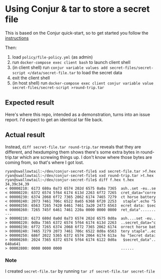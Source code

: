 # Using Conjur & tar to store a secret file

This is based on the Conjur quick-start, so to get started you follow the [instructions](https://www.conjur.org/get-started/quick-start/oss-environment)

Then: 
1. load `policy/file-policy.yml` (as admin)
2. run `docker-compose exec client bash` to launch client shell
3. (in client shell) run `conjur variable values add secret-files/secret-script </data/secret-file.tar` to load the secret data
4. exit the client shell
5. (in host shell) run `docker-compose exec client conjur variable value secret-files/secret-script >round-trip.tar`

## Expected result

Here's where this repo, intended as a demonstration, turns into an issue report. I'd expect to get an identical tar file back.

## Actual result 

Instead, `diff secret-file.tar round-trip.tar` reveals that they are different, and hexdumping them shows there's some extra bytes in round-trip.tar which are screwing things up. I don't know where those bytes are coming from, so that's where I got lost.

```sh-session
ryan@swallowtail:~/dev/conjur-secret-file$ xxd secret-file.tar >f.hex
ryan@swallowtail:~/dev/conjur-secret-file$ xxd round-trip.tar >t.hex
ryan@swallowtail:~/dev/conjur-secret-file$ diff f.hex t.hex
34,39c34,39
< 00000210: 6173 680a 0a73 6574 202d 6575 0a0a 7365  ash..set -eu..se
< 00000220: 6372 6574 5f64 6174 613d 2263 6f72 7265  cret_data="corre
< 00000230: 6374 2068 6f72 7365 2062 6174 7465 7279  ct horse battery
< 00000240: 2073 7461 706c 6522 0a65 6368 6f20 2253   staple".echo "S
< 00000250: 6563 7265 7420 6461 7461 3a20 2473 6563  ecret data: $sec
< 00000260: 7265 745f 6461 7461 220a 0000 0000 0000  ret_data".......
---
> 00000210: 6173 680d 0a0d 0a73 6574 202d 6575 0d0a  ash....set -eu..
> 00000220: 0d0a 7365 6372 6574 5f64 6174 613d 2263  ..secret_data="c
> 00000230: 6f72 7265 6374 2068 6f72 7365 2062 6174  orrect horse bat
> 00000240: 7465 7279 2073 7461 706c 6522 0d0a 6563  tery staple"..ec
> 00000250: 686f 2022 5365 6372 6574 2064 6174 613a  ho "Secret data:
> 00000260: 2024 7365 6372 6574 5f64 6174 6122 0d0a   $secret_data"..
640a641
> 00002800: 0000 0000 0000                           ......
```

### Note

I created `secret-file.tar` by running `tar zf secret-file.tar secret-file`
